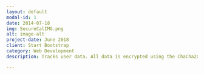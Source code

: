 ```yaml
---
layout: default
modal-id: 1
date: 2014-07-18
img: SecureCalIMG.png
alt: image-alt
project-date: June 2018
client: Start Bootstrap
category: Web Development
description: Tracks user data. All data is encrypted using the ChaCha20 stream cipher. Written in python. Project available at <a href="https://www.bitbucket.org/ashears/securecal">SecureCal repo</a>

---
```

